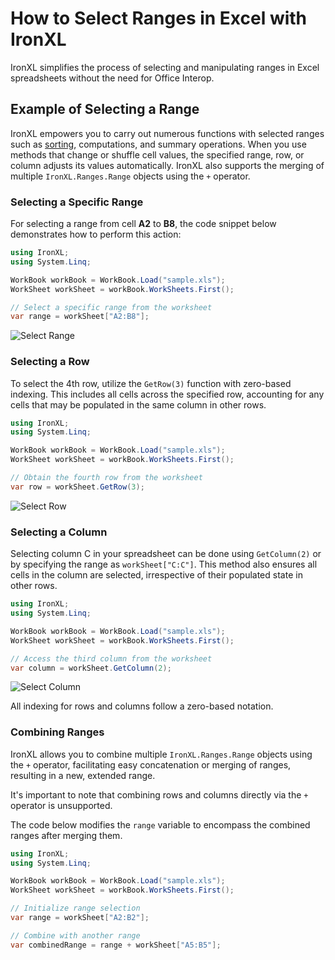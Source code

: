# How to Select Ranges in Excel with IronXL

IronXL simplifies the process of selecting and manipulating ranges in Excel spreadsheets without the need for Office Interop.

## Example of Selecting a Range

IronXL empowers you to carry out numerous functions with selected ranges such as [sorting](https://ironsoftware.com/csharp/excel/how-to/sort-cells/), computations, and summary operations. When you use methods that change or shuffle cell values, the specified range, row, or column adjusts its values automatically. IronXL also supports the merging of multiple `IronXL.Ranges.Range` objects using the `+` operator.

### Selecting a Specific Range

For selecting a range from cell **A2** to **B8**, the code snippet below demonstrates how to perform this action:

```cs
using IronXL;
using System.Linq;

WorkBook workBook = WorkBook.Load("sample.xls");
WorkSheet workSheet = workBook.WorkSheets.First();

// Select a specific range from the worksheet
var range = workSheet["A2:B8"];
```

<div class="content-img-align-center">
    <div class="center-image-wrapper">
         <img src="https://ironsoftware.com/static-assets/excel/how-to/select-range/select-range-range.png" alt="Select Range" class="img-responsive add-shadow">
    </div>
</div>

### Selecting a Row

To select the 4th row, utilize the `GetRow(3)` function with zero-based indexing. This includes all cells across the specified row, accounting for any cells that may be populated in the same column in other rows.

```cs
using IronXL;
using System.Linq;

WorkBook workBook = WorkBook.Load("sample.xls");
WorkSheet workSheet = workBook.WorkSheets.First();

// Obtain the fourth row from the worksheet
var row = workSheet.GetRow(3);
```

<div class="content-img-align-center">
    <div class="center-image-wrapper">
         <img src="https://ironsoftware.com/static-assets/excel/how-to/select-range/select-range-row.png" alt="Select Row" class="img-responsive add-shadow">
    </div>
</div>

### Selecting a Column

Selecting column C in your spreadsheet can be done using `GetColumn(2)` or by specifying the range as `workSheet["C:C"]`. This method also ensures all cells in the column are selected, irrespective of their populated state in other rows.

```cs
using IronXL;
using System.Linq;

WorkBook workBook = WorkBook.Load("sample.xls");
WorkSheet workSheet = workBook.WorkSheets.First();

// Access the third column from the worksheet
var column = workSheet.GetColumn(2);
```

<div class="content-img-align-center">
    <div class="center-image-wrapper">
         <img src="https://ironsoftware.com/static-assets/excel/how-to/select-range/select-range-column.png" alt="Select Column" class="img-responsive add-shadow">
    </div>
</div>

All indexing for rows and columns follow a zero-based notation.

### Combining Ranges

IronXL allows you to combine multiple `IronXL.Ranges.Range` objects using the `+` operator, facilitating easy concatenation or merging of ranges, resulting in a new, extended range.

It's important to note that combining rows and columns directly via the `+` operator is unsupported.

The code below modifies the `range` variable to encompass the combined ranges after merging them.

```cs
using IronXL;
using System.Linq;

WorkBook workBook = WorkBook.Load("sample.xls");
WorkSheet workSheet = workBook.WorkSheets.First();

// Initialize range selection
var range = workSheet["A2:B2"];

// Combine with another range
var combinedRange = range + workSheet["A5:B5"];
```